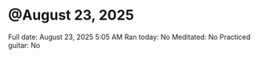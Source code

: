 # @August 23, 2025

Full date: August 23, 2025 5:05 AM
Ran today: No
Meditated: No
Practiced guitar: No